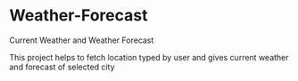 # Weather-Forecast
 Current Weather and Weather Forecast

This project helps to fetch location typed by user and gives current weather and forecast of selected city
